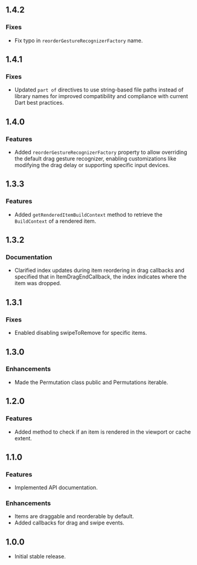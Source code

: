 ## 1.4.2

### Fixes

- Fix typo in `reorderGestureRecognizerFactory` name.

## 1.4.1

### Fixes

- Updated `part of` directives to use string-based file paths instead of library names for improved compatibility and compliance with current Dart best practices.

## 1.4.0

### Features

- Added `reorderGestureRecognizerFactory` property to allow overriding the default drag gesture recognizer, enabling customizations like modifying the drag delay or supporting specific input devices.

## 1.3.3

### Features

- Added `getRenderedItemBuildContext` method to retrieve the `BuildContext` of a rendered item.

## 1.3.2

### Documentation

- Clarified index updates during item reordering in drag callbacks and specified that in ItemDragEndCallback, the index indicates where the item was dropped.

## 1.3.1

### Fixes

- Enabled disabling swipeToRemove for specific items.

## 1.3.0

### Enhancements

- Made the Permutation class public and Permutations iterable.

## 1.2.0

### Features

- Added method to check if an item is rendered in the viewport or cache extent.

## 1.1.0

### Features

- Implemented API documentation.

### Enhancements

- Items are draggable and reorderable by default.
- Added callbacks for drag and swipe events.

## 1.0.0 

- Initial stable release.
